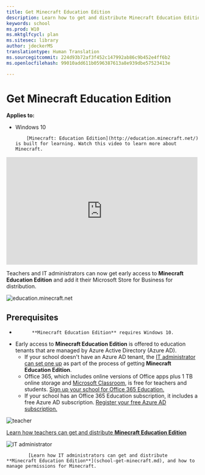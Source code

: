 ```yaml
---
title: Get Minecraft Education Edition
description: Learn how to get and distribute Minecraft Education Edition.
keywords: school
ms.prod: W10
ms.mktglfcycl: plan
ms.sitesec: library
author: jdeckerMS
translationtype: Human Translation
ms.sourcegitcommit: 224d93b72af3f452c147992ab86c9b452e4ff6b2
ms.openlocfilehash: 99010add611b0596387613a8e939dbe57523413e

---
```


# Get Minecraft Education Edition

**Applies to:**

-   Windows 10  



            [Minecraft: Education Edition](http://education.minecraft.net/) is built for learning. Watch this video to learn more about Minecraft.

<iframe width="501" height="282" src="https://www.youtube.com/embed/hl9ZQiektJE" frameborder="0" allowfullscreen></iframe>

Teachers and IT administrators can now get early access to **Minecraft Education Edition** and add it their Microsoft Store for Business for distribution. 

![education.minecraft.net](images/minecraft.png)

## Prerequisites

- 
            **Minecraft Education Edition** requires Windows 10.
- Early access to **Minecraft Education Edition** is offered to education tenants that are managed by Azure Active Directory (Azure AD).
    - If your school doesn't have an Azure AD tenant, the [IT administrator can set one up](school-get-minecraft.md) as part of the process of getting **Minecraft Education Edition**.
    * Office 365, which includes online versions of Office apps plus 1 TB online storage and [Microsoft Classroom](https://classroom.microsoft.com/), is free for teachers and students. [Sign up your school for Office 365 Education.](https://products.office.com/en-us/academic/office-365-education-plan)
    * If your school has an Office 365 Education subscription, it includes a free Azure AD subscription. [Register your free Azure AD subscription.](https://msdn.microsoft.com/en-us/library/windows/hardware/mt703369%28v=vs.85%29.aspx)

![teacher](images/teacher.png) 

[Learn how teachers can get and distribute **Minecraft Education Edition**](teacher-get-minecraft.md)

  
![IT administrator](images/school.png)


            [Learn how IT administrators can get and distribute **Minecraft Education Edition**](school-get-minecraft.md), and how to manage permissions for Minecraft.




<!--HONumber=Jun16_HO4-->


